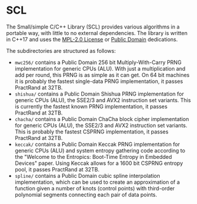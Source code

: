 
# SCL

The Small/simple C/C++ Library (SCL) provides various algorithms in a portable way, with little to no external dependencies.
The library is written in C++17 and uses the [MPL-2.0 License](http://mozilla.org/MPL/2.0) or [Public Domain](https://unlicense.org/) dedications.

The subdirectories are structured as follows:

* `mwc256/` contains a Public Domain 256 bit Multiply-With-Carry PRNG implementation for generic CPUs (ALU).
  With just a multiplication and add per round, this PRNG is as simple as it can get. On 64 bit machines it
  is probably the fastest single-data PRNG implementation, it passes PractRand at 32TB.
* `shishua/` contains a Public Domain Shishua PRNG implementation for generic CPUs (ALU), the SSE2/3 and AVX2 instruction set variants.
  This is currently the fastest known PRNG implementation, it passes PractRand at 32TB.
* `chacha/` contains a Public Domain ChaCha block cipher implementation for generic CPUs (ALU), the SSE2/3 and AVX2 instruction set variants.
  This is probably the fastest CSPRNG implementation, it passes PractRand at 32TB.
* `keccak/` contains a Public Domain Keccak PRNG implementation for generic CPUs (ALU) and system entropy gathering code according to the
  "Welcome to the Entropics: Boot-Time Entropy in Embedded Devices" paper.
  Using Keccak allows for a 1600 bit CSPRNG entropy pool, it passes PractRand at 32TB.
* `spline/` contains a Public Domain cubic spline interpolation implementation, which can be used to create an approximation of a function
  given a number of knots (control points) with third-order polynomial segments connecting each pair of data points.
